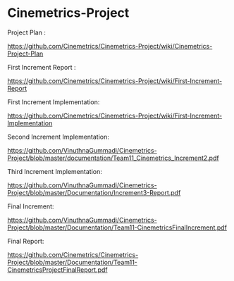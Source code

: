 # Cinemetrics-Project

Project Plan :

https://github.com/Cinemetrics/Cinemetrics-Project/wiki/Cinemetrics-Project-Plan

First Increment Report :

https://github.com/Cinemetrics/Cinemetrics-Project/wiki/First-Increment-Report

First Increment Implementation: 

https://github.com/Cinemetrics/Cinemetrics-Project/wiki/First-Increment-Implementation

Second Increment Implementation: 

https://github.com/VinuthnaGummadi/Cinemetrics-Project/blob/master/documentation/Team11_Cinemetrics_Increment2.pdf

Third Increment Implementation: 

https://github.com/VinuthnaGummadi/Cinemetrics-Project/blob/master/Documentation/Increment3-Report.pdf

Final Increment:

https://github.com/VinuthnaGummadi/Cinemetrics-Project/blob/master/Documentation/Team11-CinemetricsFinalIncrement.pdf

Final Report:

https://github.com/Cinemetrics/Cinemetrics-Project/blob/master/Documentation/Team11-CinemetricsProjectFinalReport.pdf

